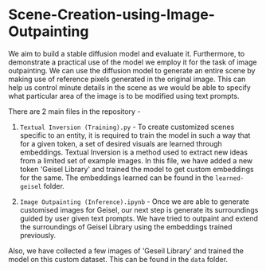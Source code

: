 # Scene-Creation-using-Image-Outpainting

We aim to build a stable diffusion model and evaluate it. Furthermore,
to demonstrate a practical use of the model we employ it for the task of image
outpainting. We can use the diffusion model to generate an entire scene by making
use of reference pixels generated in the original image. This can help us control
minute details in the scene as we would be able to specify what particular area of 
the image is to be modified using text prompts.

There are 2 main files in the repository -
1. `Textual Inversion (Training).py` - 
To create customized scenes specific to an entity, it is required to train the model in such a way that
for a given token, a set of desired visuals are learned through embeddings. Textual Inversion is a method used to extract new ideas from a limited set of example images. In this file, we have added a new token 'Geisel Library' and trained the model to get custom embeddings for the same. The embeddings learned can be found in the `learned-geisel` folder. 

2. `Image Outpainting (Inference).ipynb` -
Once we are able to generate customised images for Geisel, our next step is generate its surroundings
guided by user given text prompts. We have tried to outpaint and extend the surroundings of Geisel Library using the embeddings trained previously.

Also, we have collected a few images of 'Geseil Library' and trained the model on this custom dataset. This can be found in the `data` folder.

